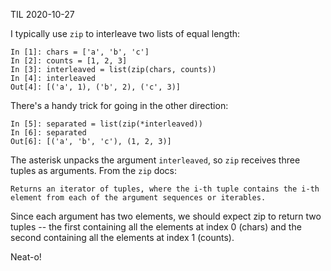 TIL 2020-10-27

I typically use `zip` to interleave two lists of equal length:

```
In [1]: chars = ['a', 'b', 'c']
In [2]: counts = [1, 2, 3]
In [3]: interleaved = list(zip(chars, counts))
In [4]: interleaved
Out[4]: [('a', 1), ('b', 2), ('c', 3)]
```

There's a handy trick for going in the other direction:

```
In [5]: separated = list(zip(*interleaved))
In [6]: separated
Out[6]: [('a', 'b', 'c'), (1, 2, 3)]
```

The asterisk unpacks the argument `interleaved`, so `zip` receives three tuples as arguments. From the `zip` docs:
```
Returns an iterator of tuples, where the i-th tuple contains the i-th element from each of the argument sequences or iterables.
```

Since each argument has two elements, we should expect zip to return two tuples -- the first containing all the elements at index 0 (chars) and the second containing all the elements at index 1 (counts).

Neat-o!
